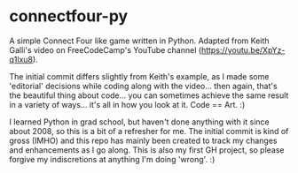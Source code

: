 # connectfour-py
A simple Connect Four like game written in Python. Adapted from Keith Galli's video on FreeCodeCamp's YouTube channel (https://youtu.be/XpYz-q1lxu8).

The initial commit differs slightly from Keith's example, as I made some 'editorial' decisions while coding along with the video... then again, that's the beautiful thing about code... you can sometimes achieve the same result in a variety of ways... it's all in how you look at it. Code == Art. :)

I learned Python in grad school, but haven't done anything with it since about 2008, so this is a bit of a refresher for me. The initial commit is kind of gross (IMHO) and this repo has mainly been created to track my changes and enhancements as I go along. This is also my first GH project, so please forgive my indiscretions at anything I'm doing 'wrong'. :)
